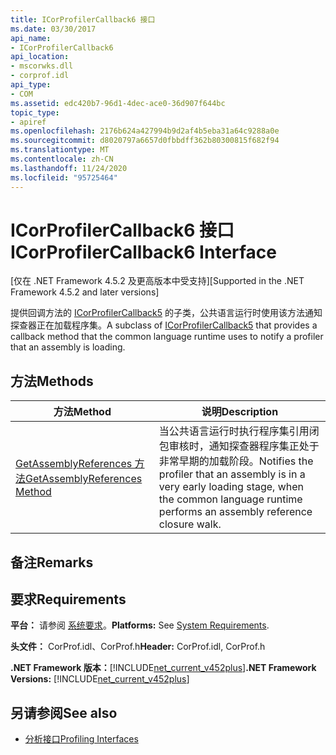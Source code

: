 ```yaml
---
title: ICorProfilerCallback6 接口
ms.date: 03/30/2017
api_name:
- ICorProfilerCallback6
api_location:
- mscorwks.dll
- corprof.idl
api_type:
- COM
ms.assetid: edc420b7-96d1-4dec-ace0-36d907f644bc
topic_type:
- apiref
ms.openlocfilehash: 2176b624a427994b9d2af4b5eba31a64c9288a0e
ms.sourcegitcommit: d8020797a6657d0fbbdff362b80300815f682f94
ms.translationtype: MT
ms.contentlocale: zh-CN
ms.lasthandoff: 11/24/2020
ms.locfileid: "95725464"
---
```

# <a name="icorprofilercallback6-interface"></a><span data-ttu-id="aa835-102">ICorProfilerCallback6 接口</span><span class="sxs-lookup"><span data-stu-id="aa835-102">ICorProfilerCallback6 Interface</span></span>

<span data-ttu-id="aa835-103">[仅在 .NET Framework 4.5.2 及更高版本中受支持]</span><span class="sxs-lookup"><span data-stu-id="aa835-103">[Supported in the .NET Framework 4.5.2 and later versions]</span></span>  
  
 <span data-ttu-id="aa835-104">提供回调方法的 [ICorProfilerCallback5](icorprofilercallback5-interface.md) 的子类，公共语言运行时使用该方法通知探查器正在加载程序集。</span><span class="sxs-lookup"><span data-stu-id="aa835-104">A subclass of [ICorProfilerCallback5](icorprofilercallback5-interface.md) that provides a callback method that the common language runtime uses to notify a profiler that an assembly is loading.</span></span>  
  
## <a name="methods"></a><span data-ttu-id="aa835-105">方法</span><span class="sxs-lookup"><span data-stu-id="aa835-105">Methods</span></span>  
  
|<span data-ttu-id="aa835-106">方法</span><span class="sxs-lookup"><span data-stu-id="aa835-106">Method</span></span>|<span data-ttu-id="aa835-107">说明</span><span class="sxs-lookup"><span data-stu-id="aa835-107">Description</span></span>|  
|------------|-----------------|  
|[<span data-ttu-id="aa835-108">GetAssemblyReferences 方法</span><span class="sxs-lookup"><span data-stu-id="aa835-108">GetAssemblyReferences Method</span></span>](icorprofilercallback6-getassemblyreferences-method.md)|<span data-ttu-id="aa835-109">当公共语言运行时执行程序集引用闭包审核时，通知探查器程序集正处于非常早期的加载阶段。</span><span class="sxs-lookup"><span data-stu-id="aa835-109">Notifies the profiler that an assembly is in a very early loading stage, when the common language runtime performs an assembly reference closure walk.</span></span>|  
  
## <a name="remarks"></a><span data-ttu-id="aa835-110">备注</span><span class="sxs-lookup"><span data-stu-id="aa835-110">Remarks</span></span>  
  
## <a name="requirements"></a><span data-ttu-id="aa835-111">要求</span><span class="sxs-lookup"><span data-stu-id="aa835-111">Requirements</span></span>  

 <span data-ttu-id="aa835-112">**平台：** 请参阅 [系统要求](../../get-started/system-requirements.md)。</span><span class="sxs-lookup"><span data-stu-id="aa835-112">**Platforms:** See [System Requirements](../../get-started/system-requirements.md).</span></span>  
  
 <span data-ttu-id="aa835-113">**头文件：** CorProf.idl、CorProf.h</span><span class="sxs-lookup"><span data-stu-id="aa835-113">**Header:** CorProf.idl, CorProf.h</span></span>  
  
 <span data-ttu-id="aa835-114">**.NET Framework 版本：**[!INCLUDE[net_current_v452plus](../../../../includes/net-current-v452plus-md.md)]</span><span class="sxs-lookup"><span data-stu-id="aa835-114">**.NET Framework Versions:** [!INCLUDE[net_current_v452plus](../../../../includes/net-current-v452plus-md.md)]</span></span>  
  
## <a name="see-also"></a><span data-ttu-id="aa835-115">另请参阅</span><span class="sxs-lookup"><span data-stu-id="aa835-115">See also</span></span>

- [<span data-ttu-id="aa835-116">分析接口</span><span class="sxs-lookup"><span data-stu-id="aa835-116">Profiling Interfaces</span></span>](profiling-interfaces.md)
